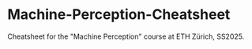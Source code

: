 # Machine-Perception-Cheatsheet
Cheatsheet for the "Machine Perception" course at ETH Zürich, SS2025.
